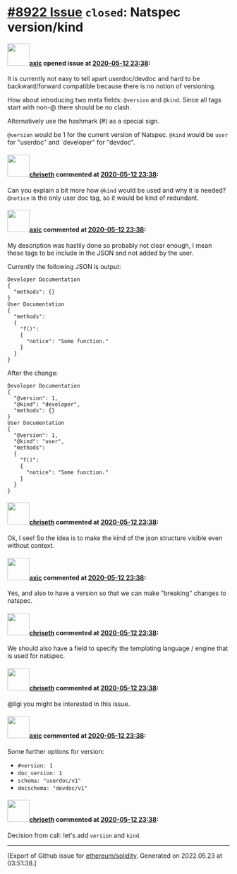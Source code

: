 # [\#8922 Issue](https://github.com/ethereum/solidity/issues/8922) `closed`: Natspec version/kind

#### <img src="https://avatars.githubusercontent.com/u/20340?v=4" width="50">[axic](https://github.com/axic) opened issue at [2020-05-12 23:38](https://github.com/ethereum/solidity/issues/8922):

It is currently not easy to tell apart userdoc/devdoc and hard to be backward/forward compatible because there is no notion of versioning.

How about introducing two meta fields: `@version` and `@kind`. Since all tags start with non-@ there should be no clash.

Alternatively use the hashmark (#) as a special sign.

`@version` would be 1 for the current version of Natspec.
`@kind` would be `user` for "userdoc" and `developer" for "devdoc".

#### <img src="https://avatars.githubusercontent.com/u/9073706?v=4" width="50">[chriseth](https://github.com/chriseth) commented at [2020-05-12 23:38](https://github.com/ethereum/solidity/issues/8922#issuecomment-627807571):

Can you explain a bit more how `@kind` would be used and why it is needed? `@notice` is the only user doc tag, so it would be kind of redundant.

#### <img src="https://avatars.githubusercontent.com/u/20340?v=4" width="50">[axic](https://github.com/axic) commented at [2020-05-12 23:38](https://github.com/ethereum/solidity/issues/8922#issuecomment-627953745):

My description was hastily done so probably not clear enough, I mean these tags to be include in the JSON and not added by the user.

Currently the following JSON is output:
```
Developer Documentation
{
  "methods": {}
}
User Documentation
{
  "methods":
  {
    "f()":
    {
      "notice": "Some function."
    }
  }
}
```

After the change:
```
Developer Documentation
{
  "@version": 1,
  "@kind": "developer",
  "methods": {}
}
User Documentation
{
  "@version": 1,
  "@kind": "user",
  "methods":
  {
    "f()":
    {
      "notice": "Some function."
    }
  }
}
```

#### <img src="https://avatars.githubusercontent.com/u/9073706?v=4" width="50">[chriseth](https://github.com/chriseth) commented at [2020-05-12 23:38](https://github.com/ethereum/solidity/issues/8922#issuecomment-628002016):

Ok, I see! So the idea is to make the kind of the json structure visible even without context.

#### <img src="https://avatars.githubusercontent.com/u/20340?v=4" width="50">[axic](https://github.com/axic) commented at [2020-05-12 23:38](https://github.com/ethereum/solidity/issues/8922#issuecomment-628003823):

Yes, and also to have a version so that we can make "breaking" changes to natspec.

#### <img src="https://avatars.githubusercontent.com/u/9073706?v=4" width="50">[chriseth](https://github.com/chriseth) commented at [2020-05-12 23:38](https://github.com/ethereum/solidity/issues/8922#issuecomment-628010790):

We should also have a field to specify the templating language / engine that is used for natspec.

#### <img src="https://avatars.githubusercontent.com/u/9073706?v=4" width="50">[chriseth](https://github.com/chriseth) commented at [2020-05-12 23:38](https://github.com/ethereum/solidity/issues/8922#issuecomment-628010910):

@ligi you might be interested in this issue.

#### <img src="https://avatars.githubusercontent.com/u/20340?v=4" width="50">[axic](https://github.com/axic) commented at [2020-05-12 23:38](https://github.com/ethereum/solidity/issues/8922#issuecomment-631478813):

Some further options for version:
- `#version: 1`
- `doc_version: 1`
- `schema: "userdoc/v1"`
- `docschema: "devdoc/v1"`

#### <img src="https://avatars.githubusercontent.com/u/9073706?v=4" width="50">[chriseth](https://github.com/chriseth) commented at [2020-05-12 23:38](https://github.com/ethereum/solidity/issues/8922#issuecomment-631481111):

Decision from call: let's add `version` and `kind`.


-------------------------------------------------------------------------------



[Export of Github issue for [ethereum/solidity](https://github.com/ethereum/solidity). Generated on 2022.05.23 at 03:51:38.]
